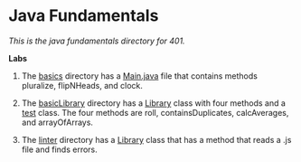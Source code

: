 # Java Fundamentals

*This is the java fundamentals directory for 401.*

**Labs**
1. The [basics](./basics) directory has a [Main.java](./basics/Main.java) file that contains methods 
pluralize, flipNHeads, and clock.

2. The [basicLibrary](./basicLibrary) directory has a [Library](./basicLibrary/src/main/java/basicLibrary/Library.java) 
class with four methods and a [test](./basicLibrary/src/test/java/basicLibary/LibraryTest.java) class.
The four methods are roll, containsDuplicates, 
calcAverages, and arrayOfArrays.

3. The [linter](./linter) directory has a [Library](./linter/src/main/java/linter/App.java) class
that has a method that reads a .js file and finds errors.